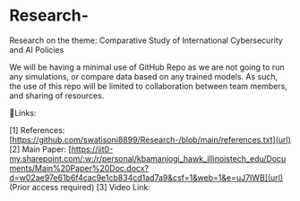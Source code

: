 # Research-
Research on the theme: Comparative Study of International Cybersecurity and AI Policies

We will be having a minimal use of GitHub Repo as we are not going to run any simulations, or compare data based on any trained models. As such, the use of this repo will be limited to collaboration between team members, and sharing of resources. 

🔗Links:

[1] References: [https://github.com/swatisoni8899/Research-/blob/main/references.txt](url)
[2] Main Paper: [https://iit0-my.sharepoint.com/:w:/r/personal/kbamanjogi_hawk_illinoistech_edu/Documents/Main%20Paper%20Doc.docx?d=w02ae97e61b6f4cac9e1cb834cd1ad7a9&csf=1&web=1&e=uJ7IWB](url) (Prior access required)
[3] Video Link: 

